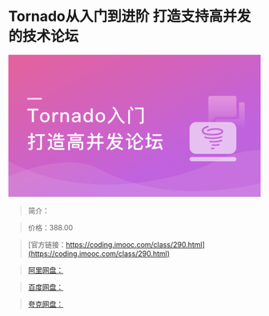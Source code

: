 # Tornado从入门到进阶 打造支持高并发的技术论坛

![img](../../assets/5fce038e0975696005400304.png)

> 简介：

> 价格：388.00

> [官方链接：https://coding.imooc.com/class/290.html](https://coding.imooc.com/class/290.html)

> [阿里网盘：]()

> [百度网盘：]()

> [夸克网盘：]()
